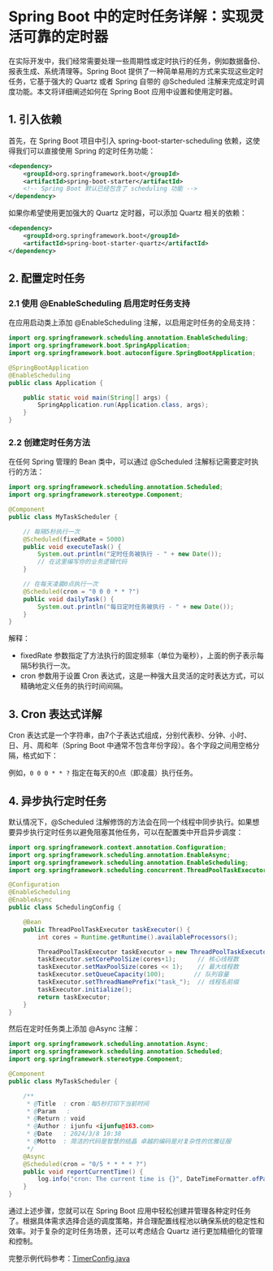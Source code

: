 
# Spring Boot 中的定时任务详解：实现灵活可靠的定时器

在实际开发中，我们经常需要处理一些周期性或定时执行的任务，例如数据备份、报表生成、系统清理等。Spring Boot 提供了一种简单易用的方式来实现这些定时任务，它基于强大的 Quartz 或者 Spring 自带的 @Scheduled 注解来完成定时调度功能。本文将详细阐述如何在 Spring Boot 应用中设置和使用定时器。

## 1. 引入依赖

首先，在 Spring Boot 项目中引入 spring-boot-starter-scheduling 依赖，这使得我们可以直接使用 Spring 的定时任务功能：
```xml
<dependency>
    <groupId>org.springframework.boot</groupId>
    <artifactId>spring-boot-starter</artifactId>
    <!-- Spring Boot 默认已经包含了 scheduling 功能 -->
</dependency>
```
如果你希望使用更加强大的 Quartz 定时器，可以添加 Quartz 相关的依赖：
```xml
<dependency>
    <groupId>org.springframework.boot</groupId>
    <artifactId>spring-boot-starter-quartz</artifactId>
</dependency>
```

## 2. 配置定时任务

### 2.1 使用 @EnableScheduling 启用定时任务支持

在应用启动类上添加 @EnableScheduling 注解，以启用定时任务的全局支持：
```java
import org.springframework.scheduling.annotation.EnableScheduling;
import org.springframework.boot.SpringApplication;
import org.springframework.boot.autoconfigure.SpringBootApplication;

@SpringBootApplication
@EnableScheduling
public class Application {

    public static void main(String[] args) {
        SpringApplication.run(Application.class, args);
    }
}
```

### 2.2 创建定时任务方法

在任何 Spring 管理的 Bean 类中，可以通过 @Scheduled 注解标记需要定时执行的方法：
```java
import org.springframework.scheduling.annotation.Scheduled;
import org.springframework.stereotype.Component;

@Component
public class MyTaskScheduler {

    // 每隔5秒执行一次
    @Scheduled(fixedRate = 5000)
    public void executeTask() {
        System.out.println("定时任务被执行 - " + new Date());
        // 在这里编写你的业务逻辑代码
    }

    // 在每天凌晨0点执行一次
    @Scheduled(cron = "0 0 0 * * ?")
    public void dailyTask() {
        System.out.println("每日定时任务被执行 - " + new Date());
    }
}
```
解释：
+ fixedRate 参数指定了方法执行的固定频率（单位为毫秒），上面的例子表示每隔5秒执行一次。
+ cron 参数用于设置 Cron 表达式，这是一种强大且灵活的定时表达方式，可以精确地定义任务的执行时间间隔。

## 3. Cron 表达式详解

Cron 表达式是一个字符串，由7个子表达式组成，分别代表秒、分钟、小时、日、月、周和年（Spring Boot 中通常不包含年份字段）。各个字段之间用空格分隔，格式如下：

例如，`0 0 0 * * ?` 指定在每天的0点（即凌晨）执行任务。

## 4. 异步执行定时任务

默认情况下，@Scheduled 注解修饰的方法会在同一个线程中同步执行。如果想要异步执行定时任务以避免阻塞其他任务，可以在配置类中开启异步调度：
```java
import org.springframework.context.annotation.Configuration;
import org.springframework.scheduling.annotation.EnableAsync;
import org.springframework.scheduling.annotation.EnableScheduling;
import org.springframework.scheduling.concurrent.ThreadPoolTaskExecutor;

@Configuration
@EnableScheduling
@EnableAsync
public class SchedulingConfig {

    @Bean
    public ThreadPoolTaskExecutor taskExecutor() {
        int cores = Runtime.getRuntime().availableProcessors();

        ThreadPoolTaskExecutor taskExecutor = new ThreadPoolTaskExecutor();
        taskExecutor.setCorePoolSize(cores+1);      // 核心线程数
        taskExecutor.setMaxPoolSize(cores << 1);    // 最大线程数
        taskExecutor.setQueueCapacity(100);        // 队列容量
        taskExecutor.setThreadNamePrefix("task_");  // 线程名前缀
        taskExecutor.initialize();
        return taskExecutor;
    }
}
```
然后在定时任务类上添加 @Async 注解：
```java
import org.springframework.scheduling.annotation.Async;
import org.springframework.scheduling.annotation.Scheduled;
import org.springframework.stereotype.Component;

@Component
public class MyTaskScheduler {

    /**
     * @Title  : cron：每5秒打印下当前时间
     * @Param	:
     * @Return : void
     * @Author : ijunfu <ijunfu@163.com>
     * @Date   : 2024/3/8 10:38
     * @Motto  : 简洁的代码是智慧的结晶 卓越的编码是对复杂性的优雅征服
     */
    @Async
    @Scheduled(cron = "0/5 * * * * ?")
    public void reportCurrentTime() {
        log.info("cron: The current time is {}", DateTimeFormatter.ofPattern("yyyy-MM-dd HH:mm:ss").format(LocalDateTime.now()));
    }
}
```

通过上述步骤，您就可以在 Spring Boot 应用中轻松创建并管理各种定时任务了。根据具体需求选择合适的调度策略，并合理配置线程池以确保系统的稳定性和效率。对于复杂的定时任务场景，还可以考虑结合 Quartz 进行更加精细化的管理和控制。

完整示例代码参考：[TimerConfig.java](./src/main/java/com/github/weijunfu/timer/config/TimerConfig.java)
